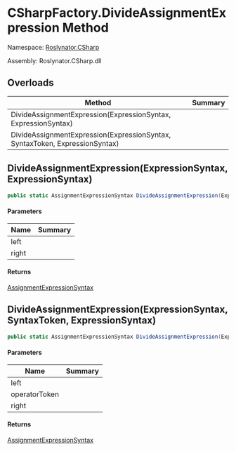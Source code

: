 # CSharpFactory\.DivideAssignmentExpression Method

Namespace: [Roslynator.CSharp](../../README.md)

Assembly: Roslynator\.CSharp\.dll

## Overloads

| Method | Summary |
| ------ | ------- |
| DivideAssignmentExpression\(ExpressionSyntax, ExpressionSyntax\) | |
| DivideAssignmentExpression\(ExpressionSyntax, SyntaxToken, ExpressionSyntax\) | |

## DivideAssignmentExpression\(ExpressionSyntax, ExpressionSyntax\)

```csharp
public static AssignmentExpressionSyntax DivideAssignmentExpression(ExpressionSyntax left, ExpressionSyntax right)
```

#### Parameters

| Name | Summary |
| ---- | ------- |
| left | |
| right | |

#### Returns

[AssignmentExpressionSyntax](https://docs.microsoft.com/en-us/dotnet/api/microsoft.codeanalysis.csharp.syntax.assignmentexpressionsyntax)


## DivideAssignmentExpression\(ExpressionSyntax, SyntaxToken, ExpressionSyntax\)

```csharp
public static AssignmentExpressionSyntax DivideAssignmentExpression(ExpressionSyntax left, SyntaxToken operatorToken, ExpressionSyntax right)
```

#### Parameters

| Name | Summary |
| ---- | ------- |
| left | |
| operatorToken | |
| right | |

#### Returns

[AssignmentExpressionSyntax](https://docs.microsoft.com/en-us/dotnet/api/microsoft.codeanalysis.csharp.syntax.assignmentexpressionsyntax)


